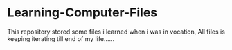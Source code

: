 # Learning-Computer-Files
This repository stored some files i learned when i was in vocation, All files is keeping iterating till end of my life......
